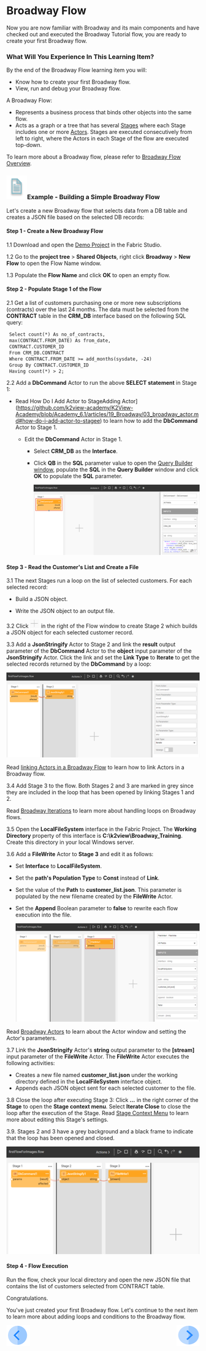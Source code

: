 # Broadway Flow 

Now you are now familiar with Broadway and its main components and have checked out and executed the Broadway Tutorial flow, you are ready to create your first Broadway flow. 


### What Will You Experience In This Learning Item?

By the end of the Broadway Flow learning item you will:

- Know how to create your first Broadway flow.
- View, run and debug your Broadway flow.


A Broadway Flow:
-  Represents a business process that binds other objects into the same flow. 
-  Acts as a graph or a tree that has several [Stages](/articles/19_Broadway/19_broadway_flow_stages.md) where each Stage includes one or more [Actors](/articles/19_Broadway/03_broadway_actor.md). Stages are executed consecutively from left to right, where the Actors in each Stage of the flow are executed top-down.


To learn more about a Broadway flow, please refer to [Broadway Flow Overview](/articles/19_Broadway/02a_broadway_flow_overview.md).

### ![](/academy/images/example.png)Example - Building a Simple Broadway Flow

Let's create a new Broadway flow that selects data from a DB table and creates a JSON file based on the selected DB records:

#### Step 1 - Create a New Broadway Flow

1.1 Download and open the [Demo Project](/articles/demo_project) in the Fabric Studio. 

1.2 Go to the **project tree** > **Shared Objects**, right click **Broadway** > **New Flow** to open the Flow Name window.

1.3 Populate the **Flow Name** and click **OK** to open an empty flow.

#### Step 2 - Populate Stage 1 of the Flow

2.1 Get a list of customers purchasing one or more new subscriptions (contracts) over the last 24 months. The data must be selected from the **CONTRACT** table in the **CRM_DB** interface based on the following SQL query:

```
 Select count(*) As no_of_contracts,
 max(CONTRACT.FROM_DATE) As from_date,
 CONTRACT.CUSTOMER_ID
 From CRM_DB.CONTRACT
 Where CONTRACT.FROM_DATE >= add_months(sysdate, -24)
 Group By CONTRACT.CUSTOMER_ID
 Having count(*) > 2;
```



 2.2 Add a **DbCommand** Actor to run the above **SELECT statement** in Stage 1: 

- Read How Do I Add Actor to StageAdding Actor] (https://github.com/k2view-academy/K2View-Academy/blob/Academy_6.1/articles/19_Broadway/03_broadway_actor.md#how-do-i-add-actor-to-stagee) to learn how to add the **DbCommand** Actor to Stage 1.


   - Edit the **DbCommand** Actor in Stage 1.

     - Select **CRM_DB** as the **Interface**.

     - Click **QB** in the **SQL** parameter value to open the [Query Builder window](/articles/11_query_builder/02_query_builder_window.md), populate the **SQL** in the **Query Builder** window and click **OK** to populate the **SQL** parameter.

       ![DbCommand-Example](/academy/Training_Level_1/99_Broadway/images/MyFirstFlow_Example_Stage1.png)

#### Step 3 - Read the Customer's List and Create a File
3.1 The next Stages run a loop on the list of selected customers. For each selected record: 

   - Build a JSON object.

   - Write the JSON object to an output file.

3.2 Click ![plus](/academy/Training_Level_1/99_Broadway/images/plus_icon.png) in the right of the Flow window to create Stage 2 which builds a JSON object for each selected customer record.

3.3 Add a **JsonStringify** Actor to Stage 2 and link the **result** output parameter of the **DbCommand** Actor to the **object** input parameter of the **JsonStringify** Actor. Click the link and set the **Link Type** to **Iterate** to get the selected records returned by the **DbCommand** by a loop:

   ![JsonStringify](/academy/Training_Level_1/99_Broadway/images/MyFirstFlow_Example_Stage2.png)

   Read [linking Actors in a Broadway Flow](/articles/19_Broadway/20_broadway_flow_linking_actors.md) to learn how to link Actors in a Broadway flow.

3.4 Add Stage 3 to the flow. Both Stages 2 and 3 are marked in grey since they are included in the loop that has been opened by linking Stages 1 and 2. 

   Read [Broadway Iterations](/articles/19_Broadway/21_iterations.md) to learn more about handling loops on Broadway flows. 

3.5 Open the **LocalFileSystem** interface in the Fabric Project. The **Working Directory** property of this interface is **C:\k2view\Broadway_Training**. Create this directory in your local Windows server.

3.6 Add a **FileWrite** Actor to **Stage 3** and edit it as follows:

   - Set **Interface** to **LocalFileSystem**. 

   - Set the **path's Population Type** to **Const** instead of **Link**.

   - Set the value of the **Path** to **customer_list.json**. This parameter is populated by the new filename created by the **FileWrite** Actor.

   - Set the **Append** Boolean parameter to **false** to rewrite each flow execution into the file.

     ![FileWrite](/academy/Training_Level_1/99_Broadway/images/MyFirstFlow_Example_Stage3.png)


  Read [Broadway Actors](/articles/99_Broadway/03_broadway_actor.md) to learn about the Actor window and setting the Actor's parameters. 

3.7 Link the **JsonStringify** Actor's **string** output parameter to the **[stream]** input parameter of the **FileWrite** Actor. The **FileWrite** Actor executes the following activities:

   - Creates a new file named **customer_list.json** under the working directory defined in the **LocalFileSystem** interface object.
   - Appends each JSON object sent for each selected customer to the file.

3.8 Close the loop after executing Stage 3: Click ***...*** in the right corner of the **Stage** to open the **Stage context menu**. Select **Iterate Close** to close the loop after the execution of the Stage.
    Read [Stage Context Menu](/articles/99_Broadway/18_broadway_flow_window.md#stage-context-menu) to learn more about editing this Stage's settings.

3.9. Stages 2 and 3 have a grey background and a black frame to indicate that the loop has been opened and closed.

   ![image](/academy/Training_Level_1/99_Broadway/images/MyFirstFlow_Example_Stage3_close_loop.png)

#### Step 4 - Flow Execution

Run the flow, check your local directory and open the new JSON file that contains the list of customers selected from CONTRACT table.

Congratulations.

You've just created your first Broadway flow. Let's continue to the next item to learn more about adding loops and conditions to the Broadway flow.

[![Previous](/articles/images/Previous.png)](/academy/Training_Level_1/99_Broadway/04_broadway_tutorials.md)[<img align="right" width="60" height="54" src="/articles/images/Next.png">](/academy/Training_Level_1/99_Broadway/06_broadway_flow_adding_loops_and_conditions.md)
